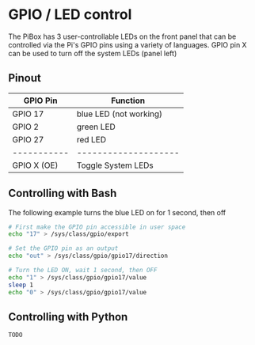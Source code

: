 # GPIO / LED control

The PiBox has 3 user-controllable LEDs on the front panel that can be controlled via the Pi's GPIO pins using a variety of languages. GPIO pin X can be used to turn off the system LEDs (panel left)

## Pinout

| GPIO Pin    | Function               |
| ----------- | ---------------------- |
| GPIO 17     | blue LED (not working) |
| GPIO 2      | green LED              |
| GPIO 27     | red LED                |
| ----------- | --------------------   |
| GPIO X (OE) | Toggle System LEDs     |

## Controlling with Bash

The following example turns the blue LED on for 1 second, then off

```bash
# First make the GPIO pin accessible in user space
echo "17" > /sys/class/gpio/export

# Set the GPIO pin as an output
echo "out" > /sys/class/gpio/gpio17/direction

# Turn the LED ON, wait 1 second, then OFF
echo "1" > /sys/class/gpio/gpio17/value
sleep 1
echo "0" > /sys/class/gpio/gpio17/value
```

## Controlling with Python

    TODO
